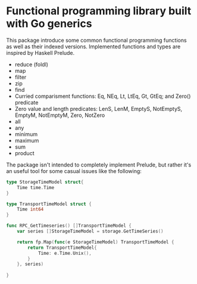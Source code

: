 # Functional programming library built with Go generics

This package introduce some common functional programming functions as well as their indexed versions.
Implemented functions and types are inspired by Haskell Prelude.

- reduce (foldl)
- map
- filter
- zip
- find
- Curried comparisment functions: Eq, NEq, Lt, LtEq, Gt, GtEq; and Zero() predicate
- Zero value and length predicates: LenS, LenM, EmptyS, NotEmptyS, EmptyM, NotEmptyM, Zero, NotZero
- all
- any
- minimum
- maximum
- sum
- product

The package isn't intended to completely implement Prelude, but rather it's an
useful tool for some casual issues like the following:

```go
type StorageTimeModel struct{
    Time time.Time
}

type TransportTimeModel struct {
    Time int64
}

func RPC_GetTimeseries() []TransportTimeModel {
    var series []StorageTimeModel = storage.GetTimeSeries()

    return fp.Map(func(e StorageTimeModel) TransportTimeModel {
        return TransportTimeModel{
            Time: e.Time.Unix(),
        }
    }, series)
    
}
```